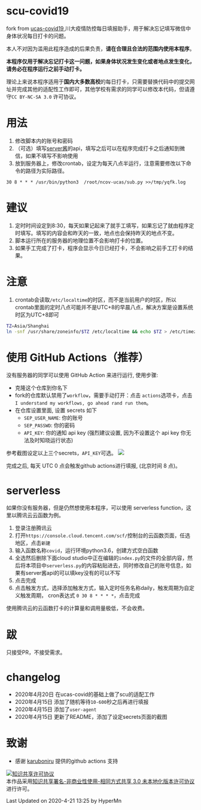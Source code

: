 # scu-covid19
fork from <a href= "https://github.com/IanSmith123/ucas-covid19" > ucas-covid19 </a>
川大疫情防控每日填报助手，用于解决忘记填写微信中身体状况每日打卡的问题。

本人不对因为滥用此程序造成的后果负责，**请在合理且合法的范围内使用本程序**。

**本程序仅用于解决忘记打卡这一问题，如果身体状况发生变化或者地点发生变化，请务必在程序运行之前手动打卡。**

理论上来说本程序适用于**国内大多数高校**的每日打卡，只需要替换代码中的提交网址并完成其他的适配性工作即可，其他学校有需求的同学可以修改本代码，但请遵守`CC BY-NC-SA 3.0` 许可协议。

# 用法
1. 修改脚本内的账号和密码
2. （可选）填写[server酱](http://sc.ftqq.com/3.version)的api，填写之后可以在程序完成打卡之后通知到微信，如果不填写不影响使用
2. 放到服务器上，修改crontab，设定为每天八点半运行，注意需要修改以下命令的路径为实际路径。
```
30 8 * * * /usr/bin/python3  /root/ncov-ucas/sub.py >>/tmp/yqfk.log
```


# 建议
1. 定时时间设定到8:30，每天如果记起来了就手工填写，如果忘记了就由程序定时填写。填写的内容会和昨天的一致，地点也会保持昨天的地点不变。
2. 脚本运行所在的服务器的地理位置不会影响打卡的位置。
3. 如果手工完成了打卡，程序会显示今日已经打卡，不会影响之前手工打卡的结果。

# 注意
1. crontab会读取`/etc/localtime`的时区，而不是当前用户的时区，所以crontab里面的定时八点可能并不是UTC+8的早晨八点，解决方案是设置系统时区为UTC+8即可
```bash
TZ=Asia/Shanghai
ln -snf /usr/share/zoneinfo/$TZ /etc/localtime && echo $TZ > /etc/timezone
```


# 使用 GitHub Actions（推荐）
没有服务器的同学可以使用 GitHub Action 来进行运行, 使用步骤:
- 克隆这个仓库到你名下
- fork的仓库默认禁用了`workflow`，需要手动打开：点击 `actions`选项卡，点击`I understand my workflows, go ahead rand run them`。
- 在仓库设置里面, 设置 secrets 如下
  - `SEP_USER_NAME`: 你的账号
  - `SEP_PASSWD`: 你的密码
  - `API_KEY`: 你的通知 api key (强烈建议设置, 因为不设置这个 api key 你无法及时知晓运行状态)

参考截图设定以上三个secrets，`API_KEY`可选。
![](setting.png)

 完成之后, 每天 UTC 0 点会触发github actions进行填报, (北京时间 8 点)。

# serverless 
如果你没有服务器，但是仍然想使用本程序，可以使用 serverless function，这里以腾讯云云函数为例。
1. 登录注册腾讯云
2. 打开`https://console.cloud.tencent.com/scf/`控制台的云函数页面，任选地区，点击`新建`
3. 输入函数名称`covid`，运行环境python3.6，创建方式空白函数
4. 全选然后删除下面cloud studio中正在编辑的`index.py`的文件的全部内容，然后将本项目中`serverless.py`的内容粘贴进去，同时修改自己的账号信息，如果有server酱api的可以填key没有的可以不写
5. 点击完成
6. 点击触发方式，选择添加触发方式，输入定时任务名称daily，触发周期为自定义触发周期， cron表达式 `0 30 8 * * * *`，点击完成

使用腾讯云的云函数打卡的计算量和调用量极低，不会收费。

# 跋

只接受PR，不接受需求。

# changelog
- 2020年4月20日 在ucas-covid的基础上做了scu的适配工作
- 2020年4月15日 添加了随机等待`10-600`秒之后再进行填报
- 2020年4月15日 添加了`user-agent`
- 2020年4月15日 更新了README，添加了设定secrets页面的截图

# 致谢
- 感谢 [karuboniru](https://github.com/IanSmith123/ucas-covid19/pull/1) 提供的github actions 支持

<a rel="license" href="http://creativecommons.org/licenses/by-nc-sa/3.0/"><img alt="知识共享许可协议" style="border-width:0" src="https://i.creativecommons.org/l/by-nc-sa/3.0/88x31.png" /></a><br />本作品采用<a rel="license" href="http://creativecommons.org/licenses/by-nc-sa/3.0/">知识共享署名-非商业性使用-相同方式共享 3.0 未本地化版本许可协议</a>进行许可。




Last Updated on 2020-4-21 13:25 by HyperMn
